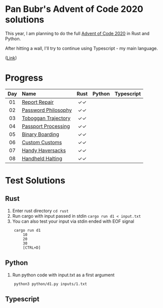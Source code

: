 Pan Bubr's Advent of Code 2020 solutions
=========================================

This year, I am planning to do the full [Advent of Code 2020](https://adventofcode.com/2020/) in Rust and Python. 

After hitting a wall, I'll try to continue using Typescript - my main language.

([Link](https://github.com/Pan-Bubr/advent-of-code-2019/))

# Progress

| Day | Name | Rust | Python | Typescript | 
|:---:|:---|:---:|:---:|:---:|
| 01 | [Report Repair][day01] | ✓✓ | | |
| 02 | [Password Philosophy][day02] | ✓✓ | | |
| 03 | [Toboggan Trajectory][day03] | ✓✓ | | |
| 04 | [Passport Processing][day04] | ✓✓ | | |
| 05 | [Binary Boarding][day05] | ✓✓ | | |
| 06 | [Custom Customs][day06] | ✓✓ | | |
| 07 | [Handy Haversacks][day07] | ✓✓ | | |
| 08 | [Handheld Halting][day08] | ✓✓ | | |

# Test Solutions

## Rust
1. Enter rust directory `cd rust`
2. Run cargo with input passed in stdin `cargo run d1 < input.txt`
3. You can also test your input via stdin ended with EOF signal
```
    cargo run d1
        10
        20
        30
        [CTRL+D]
```

## Python
1. Run python code with input.txt as a first argument
```
    python3 python/d1.py inputs/1.txt
```

## Typescript



[day01]: https://adventofcode.com/2020/day/1
[day02]: https://adventofcode.com/2020/day/2
[day03]: https://adventofcode.com/2020/day/3
[day04]: https://adventofcode.com/2020/day/4
[day05]: https://adventofcode.com/2020/day/5
[day06]: https://adventofcode.com/2020/day/6
[day07]: https://adventofcode.com/2020/day/7
[day08]: https://adventofcode.com/2020/day/8
[day09]: https://adventofcode.com/2020/day/9
[day10]: https://adventofcode.com/2020/day/10
[day11]: https://adventofcode.com/2020/day/11
[day12]: https://adventofcode.com/2020/day/12
[day13]: https://adventofcode.com/2020/day/13
[day14]: https://adventofcode.com/2020/day/14
[day15]: https://adventofcode.com/2020/day/15
[day16]: https://adventofcode.com/2020/day/16
[day17]: https://adventofcode.com/2020/day/17
[day18]: https://adventofcode.com/2020/day/18
[day19]: https://adventofcode.com/2020/day/19
[day20]: https://adventofcode.com/2020/day/20
[day21]: https://adventofcode.com/2020/day/21
[day22]: https://adventofcode.com/2020/day/22
[day23]: https://adventofcode.com/2020/day/23
[day24]: https://adventofcode.com/2020/day/24
[day25]: https://adventofcode.com/2020/day/25
